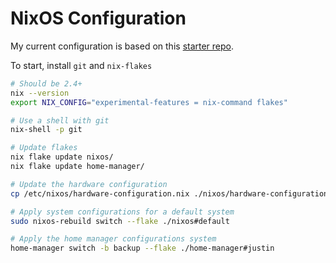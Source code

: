 # NixOS Configuration

My current configuration is based on this [starter repo](https://github.com/Misterio77/nix-starter-configs).

To start, install `git` and `nix-flakes`

```bash
# Should be 2.4+
nix --version
export NIX_CONFIG="experimental-features = nix-command flakes"

# Use a shell with git
nix-shell -p git

# Update flakes
nix flake update nixos/
nix flake update home-manager/

# Update the hardware configuration
cp /etc/nixos/hardware-configuration.nix ./nixos/hardware-configuration.nix

# Apply system configurations for a default system
sudo nixos-rebuild switch --flake ./nixos#default

# Apply the home manager configurations system
home-manager switch -b backup --flake ./home-manager#justin
```
